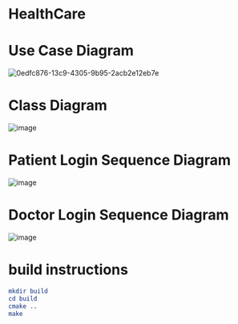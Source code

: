 # HealthCare
# Use Case Diagram
![0edfc876-13c9-4305-9b95-2acb2e12eb7e](https://github.com/user-attachments/assets/7d372a16-c77d-464d-96bf-ac5c62a3b179)

# Class Diagram
![image](https://github.com/user-attachments/assets/26dbae19-6ff1-4279-a4e7-4130d203188a)

# Patient Login Sequence Diagram
![image](https://github.com/user-attachments/assets/343f5b8c-5044-40ab-bd6a-e1beb920c332)

# Doctor Login Sequence Diagram
![image](https://github.com/user-attachments/assets/4d76aeb2-fc08-4e69-8970-9480ee53a797)

# build instructions
```cmake
mkdir build
cd build
cmake ..
make
```
